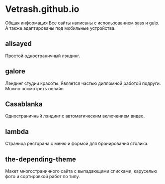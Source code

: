 # Vetrash.github.io

  Общая информация
Все сайты написаны с использованием sass и gulp. А также адаптированы под мобильные устройства.

## alisayed
Простой одностраничный лэндинг.

## galore
Лэндинг студии красоты. Является частью дипломной работой подруги. Можно посмотреть онлайн 

## Casablanka
Одностраничный лэндинг с автоматическим включением видео.

## lambda
Страница ресторана с меню и формой для бронирования столика.

## the-depending-theme
Макет многостраничного сайта с выпадающими списками, каруселью фото и сортировкой работ по типу.


